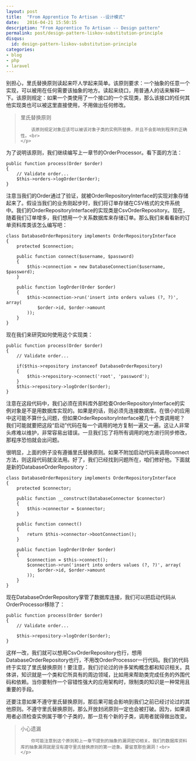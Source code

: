 ```yaml
---
layout: post
title:  "From Apprentice To Artisan --设计模式"
date:   2016-04-21 15:50:15
description: "From Apprentice To Artisan -- Design pattern"
permalink: post/design-pattern-liskov-substitution-principle
disqus:
  id: design-pattern-liskov-substitution-principle
categories:
- blog
- php
- laravel
---
```


别担心，里氏替换原则读起来吓人学起来简单。该原则要求：一个抽象的任意一个实现，可以被用在任何需要该抽象的地方。读起来绕口，用普通人的话来解释一下。该原则规定：如果一个类使用了一个接口的一个实现类，那么该接口的任何其他实现类也可以被这里直接使用，不用做出任何修改。<br>

<blockquote>
	<p>
		里氏替换原则<br>

		该原则规定对象应该可以被该对象子类的实例所替换，并且不会影响到程序的正确性。<br>
	</p>
</blockquote>

为了说明该原则，我们继续编写上一章节的OrderProcessor。看下面的方法：<br>

```
public function process(Order $order)
{
    // Validate order...
    $this->orders->logOrder($order);
}
```

注意当我们的Order通过了验证，就被OrderRepositoryInterface的实现对象存储起来了。假设当我们的业务刚起步时，我们将订单存储在CSV格式的文件系统中。我们的OrderRepositoryInterface的实现类是CsvOrderRepository。现在，随着我们订单增多，我们想用一个关系数据库来存储订单。那么我们来看看新的订单资料库类该怎么编写吧：<br>

```
class DatabaseOrderRepository implements OrderRepositoryInterface 
{
    protected $connection;
    
    public function connect($username, $password)
    {
        $this->connection = new DatabaseConnection($username, $password);
    }

    public function logOrder(Order $order)
    {
        $this->connection->run('insert into orders values (?, ?)', array(
            $order->id, $order->amount
        ));
    }
}
```

现在我们来研究如何使用这个实现类：<br>

```
public function process(Order $order)
{
    // Validate order...

    if($this->repository instanceof DatabaseOrderRepository)
    {
        $this->repository->connect('root', 'password');
    }
    $this->repository->logOrder($order);
}
```

注意在这段代码中，我们必须在资料库外部检查OrderRepositoryInterface的实例对象是不是用数据库实现的。如果是的话，则必须先连接数据库。在很小的应用中这可能不算什么问题，但如果OrderRepositoryInterface被几十个类调用呢？我们可能就要把这段“启动”代码在每一个调用的地方复制一遍又一遍。这让人非常头疼难以维护，非常容易出错误。一旦我们忘了将所有调用的地方进行同步修改，那程序恐怕就会出问题。<br>

很明显，上面的例子没有遵循里氏替换原则。如果不附加启动代码来调用connect方法，则这段代码就没法用。好了，我们已经找到问题所在，咱们修好他。下面就是新的DatabaseOrderRepository：<br>

```
class DatabaseOrderRepository implements OrderRepositoryInterface 
{
    protected $connector;

    public function __construct(DatabaseConnector $connector)
    {
        $this->connector = $connector;
    }

    public function connect()
    {
        return $this->connector->bootConnection();
    }
    
    public function logOrder(Order $order)
    {
        $connection = $this->connect();
        $connection->run('insert into orders values (?, ?)', array(
            $order->id, $order->amount
        ));
    }
}
```

现在DatabaseOrderRepository掌管了数据库连接，我们可以把启动代码从OrderProcessor移除了：<br>

```
public function process(Order $order)
{
    // Validate order...

    $this->repository->logOrder($order);
}
```

这样一改，我们就可以想用CsvOrderRepository也行，想用DatabaseOrderRepository也行，不用改OrderProcessor一行代码。我们的代码终于实现了里氏替换原则！要注意，我们讨论过的许多架构概念都和知识相关。具体讲，知识就是一个类和它所具有的周边领域，比如用来帮助类完成任务的外围代码和依赖。当你要制作一个容错性强大的应用架构时，限制类的知识是一种常用且重要的手段。<br>

还要注意如果不遵守里氏替换原则，那后果可能会影响到我们之前已经讨论过的其他原则。不遵守里氏替换原则，那么开放封闭原则一定也会被打破。因为，如果调用者必须检查实例属于哪个子类的，那一旦有个新的子类，调用者就得做出改变。<br>

<blockquote>
	<p>
		小心遗漏<br>

		你可能注意到这个原则和上一章节提到的抽象的漏洞密切相关。我们的数据库资料库的抽象漏洞就是没有遵守里氏替换原则的第一迹象。要留意那些漏洞！<br>
	</p>
</blockquote>